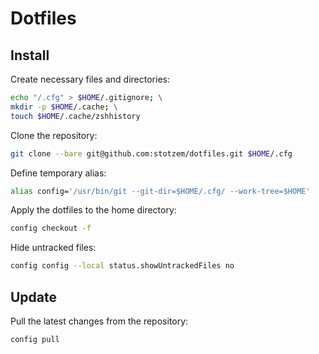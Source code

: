 # Dotfiles

## Install

Create necessary files and directories:
~~~sh
echo "/.cfg" > $HOME/.gitignore; \
mkdir -p $HOME/.cache; \
touch $HOME/.cache/zshhistory
~~~

Clone the repository:
~~~sh
git clone --bare git@github.com:stotzem/dotfiles.git $HOME/.cfg
~~~

Define temporary alias:
~~~sh
alias config='/usr/bin/git --git-dir=$HOME/.cfg/ --work-tree=$HOME'
~~~

Apply the dotfiles to the home directory:
~~~sh
config checkout -f
~~~

Hide untracked files:
~~~sh
config config --local status.showUntrackedFiles no
~~~

## Update

Pull the latest changes from the repository:
~~~sh
config pull
~~~

